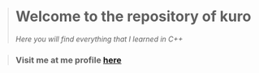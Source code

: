 ># **Welcome to the repository of kuro**
>_Here you will find everything that I learned in C++_

>### Visit me at me profile [here](https://github.com/UP210630)
